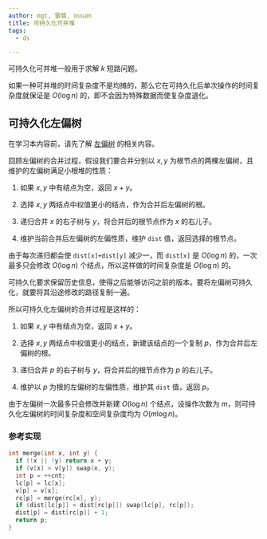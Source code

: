 ```yaml
---
author: mgt, 雷蒻, ouuan
title: 可持久化可并堆
tags:
  - ds

---
```


可持久化可并堆一般用于求解 $k$ 短路问题。

如果一种可并堆的时间复杂度不是均摊的，那么它在可持久化后单次操作的时间复杂度就保证是 $O(\log n)$ 的，即不会因为特殊数据而使复杂度退化。

## 可持久化左偏树

在学习本内容前，请先了解 [左偏树](./leftist-tree.md) 的相关内容。

回顾左偏树的合并过程，假设我们要合并分别以 $x,y$ 为根节点的两棵左偏树，且维护的左偏树满足小根堆的性质：

1.  如果 $x,y$ 中有结点为空，返回 $x+y$。

2.  选择 $x,y$ 两结点中权值更小的结点，作为合并后左偏树的根。

3.  递归合并 $x$ 的右子树与 $y$，将合并后的根节点作为 $x$ 的右儿子。

4.  维护当前合并后左偏树的左偏性质，维护 `dist` 值，返回选择的根节点。

由于每次递归都会使 `dist[x]+dist[y]` 减少一，而 `dist[x]` 是 $O(\log n)$ 的，一次最多只会修改 $O(\log n)$ 个结点，所以这样做的时间复杂度是 $O(\log n)$ 的。

可持久化要求保留历史信息，使得之后能够访问之前的版本。要将左偏树可持久化，就要将其沿途修改的路径复制一遍。

所以可持久化左偏树的合并过程是这样的：

1.  如果 $x,y$ 中有结点为空，返回 $x+y$。

2.  选择 $x,y$ 两结点中权值更小的结点，新建该结点的一个复制 $p$，作为合并后左偏树的根。

3.  递归合并 $p$ 的右子树与 $y$，将合并后的根节点作为 $p$ 的右儿子。

4.  维护以 $p$ 为根的左偏树的左偏性质，维护其 `dist` 值，返回 $p$。

由于左偏树一次最多只会修改并新建 $O(\log n)$ 个结点，设操作次数为 $m$，则可持久化左偏树的时间复杂度和空间复杂度均为 $O(m\log n)$。

### 参考实现

```cpp
int merge(int x, int y) {
  if (!x || !y) return x + y;
  if (v[x] > v[y]) swap(x, y);
  int p = ++cnt;
  lc[p] = lc[x];
  v[p] = v[x];
  rc[p] = merge(rc[x], y);
  if (dist[lc[p]] < dist[rc[p]]) swap(lc[p], rc[p]);
  dist[p] = dist[rc[p]] + 1;
  return p;
}
```
